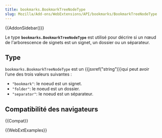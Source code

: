 ```yaml
---
title: bookmarks.BookmarkTreeNodeType
slug: Mozilla/Add-ons/WebExtensions/API/bookmarks/BookmarkTreeNodeType
---
```


{{AddonSidebar()}}

Le type **`bookmarks.BookmarkTreeNodeType`** est utilisé pour décrire si un nœud de l'arborescence de signets est un signet, un dossier ou un séparateur.

## Type

`bookmarks.BookmarkTreeNodeType` est un {{jsxref("string")}}qui peut avoir l'une des trois valeurs suivantes :

- `"bookmark"`: le noeud est un signet.
- `"folder"`: le noeud est un dossier.
- `"separator"`: le noeud est un séparateur.

## Compatibilité des navigateurs

{{Compat}}

{{WebExtExamples}}
